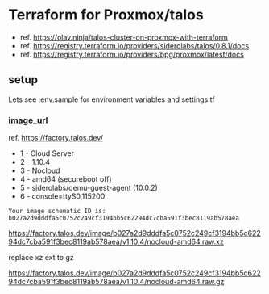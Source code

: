 # Terraform for Proxmox/talos

- ref. https://olav.ninja/talos-cluster-on-proxmox-with-terraform
- ref. https://registry.terraform.io/providers/siderolabs/talos/0.8.1/docs
- ref. https://registry.terraform.io/providers/bpg/proxmox/latest/docs

## setup

Lets see .env.sample for environment variables
and settings.tf

### image_url

ref. https://factory.talos.dev/

- 1 - Cloud Server
- 2 - 1.10.4
- 3 - Nocloud
- 4 - amd64 (secureboot off)
- 5 - siderolabs/qemu-guest-agent (10.0.2)
- 6 - console=ttyS0,115200

```
Your image schematic ID is: b027a2d9dddfa5c0752c249cf3194bb5c62294dc7cba591f3bec8119ab578aea
```

https://factory.talos.dev/image/b027a2d9dddfa5c0752c249cf3194bb5c62294dc7cba591f3bec8119ab578aea/v1.10.4/nocloud-amd64.raw.xz

replace xz ext to gz

https://factory.talos.dev/image/b027a2d9dddfa5c0752c249cf3194bb5c62294dc7cba591f3bec8119ab578aea/v1.10.4/nocloud-amd64.raw.gz
